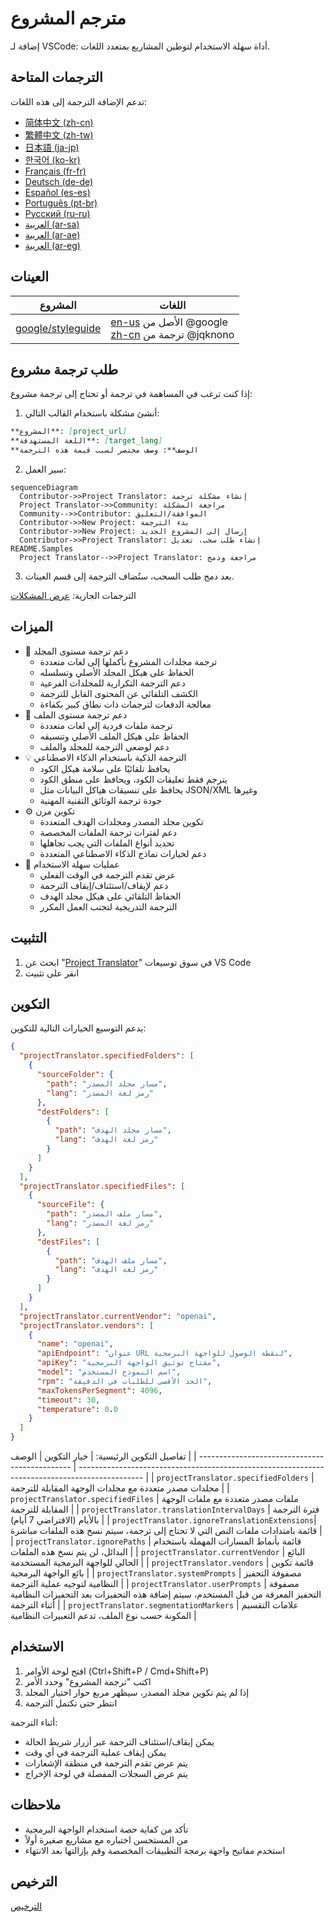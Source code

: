 # مترجم المشروع

إضافة لـ VSCode: أداة سهلة الاستخدام لتوطين المشاريع بمتعدد اللغات.

## الترجمات المتاحة

تدعم الإضافة الترجمة إلى هذه اللغات:

- [简体中文 (zh-cn)](./readmes/README.zh-cn.md)
- [繁體中文 (zh-tw)](./readmes/README.zh-tw.md)
- [日本語 (ja-jp)](./readmes/README.ja-jp.md)
- [한국어 (ko-kr)](./readmes/README.ko-kr.md)
- [Français (fr-fr)](./readmes/README.fr-fr.md)
- [Deutsch (de-de)](./readmes/README.de-de.md)
- [Español (es-es)](./readmes/README.es-es.md)
- [Português (pt-br)](./readmes/README.pt-br.md)
- [Русский (ru-ru)](./readmes/README.ru-ru.md)
- [العربية (ar-sa)](./readmes/README.ar-sa.md)
- [العربية (ar-ae)](./readmes/README.ar-ae.md)
- [العربية (ar-eg)](./readmes/README.ar-eg.md)

## العينات

| المشروع                                                   | اللغات                                                                                                                                                 |
| --------------------------------------------------------- | --------------------------------------------------------------------------------------------------------------------------------------------------------- |
| [google/styleguide](https://github.com/google/styleguide) | [en-us](https://github.com/google/styleguide) الأصل من @google<br>[zh-cn](https://github.com/Project-Translation/styleguide-zh-cn) ترجمة من @jqknono |

## طلب ترجمة مشروع

إذا كنت ترغب في المساهمة في ترجمة أو تحتاج إلى ترجمة مشروع:

1. أنشئ مشكلة باستخدام القالب التالي:

```md
**المشروع**: [project_url]
**اللغة المستهدفة**: [target_lang]
**الوصف**: وصف مختصر لسبب قيمة هذه الترجمة
```

2. سير العمل:

```mermaid
sequenceDiagram
  Contributor->>Project Translator: إنشاء مشكلة ترجمة
  Project Translator->>Community: مراجعة المشكلة
  Community-->>Contributor: الموافقة/التعليق
  Contributor->>New Project: بدء الترجمة
  Contributor->>New Project: إرسال إلى المشروع الجديد
  Contributor->>Project Translator: إنشاء طلب سحب، تعديل README.Samples
  Project Translator-->>Project Translator: مراجعة ودمج
```

3. بعد دمج طلب السحب، ستُضاف الترجمة إلى قسم العينات.

الترجمات الجارية: [عرض المشكلات](https://github.com/Project-Translation/project_translator/issues)

## الميزات
- 📁 دعم ترجمة مستوى المجلد
  - ترجمة مجلدات المشروع بأكملها إلى لغات متعددة
  - الحفاظ على هيكل المجلد الأصلي وتسلسله
  - دعم الترجمة التكرارية للمجلدات الفرعية
  - الكشف التلقائي عن المحتوى القابل للترجمة
  - معالجة الدفعات لترجمات ذات نطاق كبير بكفاءة
- 📄 دعم ترجمة مستوى الملف
  - ترجمة ملفات فردية إلى لغات متعددة
  - الحفاظ على هيكل الملف الأصلي وتنسيقه
  - دعم لوضعي الترجمة للمجلد والملف
- 💡 الترجمة الذكية باستخدام الذكاء الاصطناعي
  - يحافظ تلقائيًا على سلامة هيكل الكود
  - يترجم فقط تعليقات الكود، ويحافظ على منطق الكود
  - يحافظ على تنسيقات هياكل البيانات مثل JSON/XML وغيرها
  - جودة ترجمة الوثائق التقنية المهنية
- ⚙️ تكوين مرن
  - تكوين مجلد المصدر ومجلدات الهدف المتعددة
  - دعم لفترات ترجمة الملفات المخصصة
  - تحديد أنواع الملفات التي يجب تجاهلها
  - دعم لخيارات نماذج الذكاء الاصطناعي المتعددة
- 🚀 عمليات سهلة الاستخدام
  - عرض تقدم الترجمة في الوقت الفعلي
  - دعم لإيقاف/استئناف/إيقاف الترجمة
  - الحفاظ التلقائي على هيكل مجلد الهدف
  - الترجمة التدريجية لتجنب العمل المكرر

## التثبيت

1. ابحث عن "[Project Translator](https://marketplace.visualstudio.com/items?itemName=techfetch-dev.project-translator)" في سوق توسيعات VS Code
2. انقر على تثبيت

## التكوين

يدعم التوسيع الخيارات التالية للتكوين:

```json
{
  "projectTranslator.specifiedFolders": [
    {
      "sourceFolder": {
        "path": "مسار مجلد المصدر",
        "lang": "رمز لغة المصدر"
      },
      "destFolders": [
        {
          "path": "مسار مجلد الهدف",
          "lang": "رمز لغة الهدف"
        }
      ]
    }
  ],
  "projectTranslator.specifiedFiles": [
    {
      "sourceFile": {
        "path": "مسار ملف المصدر",
        "lang": "رمز لغة المصدر"
      },
      "destFiles": [
        {
          "path": "مسار ملف الهدف",
          "lang": "رمز لغة الهدف"
        }
      ]
    }
  ],
  "projectTranslator.currentVendor": "openai",
  "projectTranslator.vendors": [
    {
      "name": "openai",
      "apiEndpoint": "عنوان URL لنقطة الوصول للواجهة البرمجية",
      "apiKey": "مفتاح توثيق الواجهة البرمجية",
      "model": "اسم النموذج المستخدم",
      "rpm": "الحد الأقصى للطلبات في الدقيقة",
      "maxTokensPerSegment": 4096,
      "timeout": 30,
      "temperature": 0.0
    }
  ]
}
```

تفاصيل التكوين الرئيسية:
| خيار التكوين                                   | الوصف                                                                                          |
| ---------------------------------------------- | ---------------------------------------------------------------------------------------------- |
| `projectTranslator.specifiedFolders`           | مجلدات مصدر متعددة مع مجلدات الوجهة المقابلة للترجمة                                          |
| `projectTranslator.specifiedFiles`             | ملفات مصدر متعددة مع ملفات الوجهة المقابلة للترجمة                                            |
| `projectTranslator.translationIntervalDays`    | فترة الترجمة بالأيام (الافتراضي 7 أيام)                                                        |
| `projectTranslator.ignoreTranslationExtensions`| قائمة بامتدادات ملفات النص التي لا تحتاج إلى ترجمة، سيتم نسخ هذه الملفات مباشرة                |
| `projectTranslator.ignorePaths`                | قائمة بأنماط المسارات المهملة باستخدام البدائل، لن يتم نسخ هذه الملفات                         |
| `projectTranslator.currentVendor`              | البائع الحالي للواجهة البرمجية المستخدمة                                                           |
| `projectTranslator.vendors`                    | قائمة تكوين بائع الواجهة البرمجية                                                                  |
| `projectTranslator.systemPrompts`              | مصفوفة التحفيز النظامية لتوجيه عملية الترجمة                                                      |
| `projectTranslator.userPrompts`                | مصفوفة التحفيز المعرفة من قبل المستخدم، سيتم إضافة هذه التحفيزات بعد التحفيزات النظامية أثناء الترجمة |
| `projectTranslator.segmentationMarkers`        | علامات التقسيم المكونة حسب نوع الملف، تدعم التعبيرات النظامية                                     |

## الاستخدام

1. افتح لوحة الأوامر (Ctrl+Shift+P / Cmd+Shift+P)
2. اكتب "ترجمة المشروع" وحدد الأمر
3. إذا لم يتم تكوين مجلد المصدر، سيظهر مربع حوار اختيار المجلد
4. انتظر حتى تكتمل الترجمة

أثناء الترجمة:

- يمكن إيقاف/استئناف الترجمة عبر أزرار شريط الحالة
- يمكن إيقاف عملية الترجمة في أي وقت
- يتم عرض تقدم الترجمة في منطقة الإشعارات
- يتم عرض السجلات المفصلة في لوحة الإخراج

## ملاحظات

- تأكد من كفاية حصة استخدام الواجهة البرمجية
- من المستحسن اختباره مع مشاريع صغيرة أولاً
- استخدم مفاتيح واجهة برمجة التطبيقات المخصصة وقم بإزالتها بعد الانتهاء

## الترخيص

[الترخيص](LICENSE)